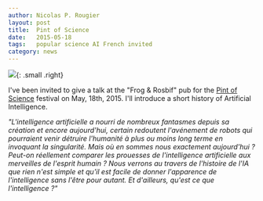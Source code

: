 ```yaml
---
author: Nicolas P. Rougier
layout: post
title:  Pint of Science
date:   2015-05-18
tags:   popular science AI French invited
category: news
---
```


![]({{site.baseurl}}/images/PintOfScience.jpg){: .small .right}

I've been invited to give a talk at the "Frog & Rosbif" pub for the
[Pint of Science] festival on May, 18th, 2015. I'll introduce a short history
of Artificial Intelligence.

[Pint of Science]: https://pintofscience.fr

*"L'intelligence artificielle a nourri de nombreux fantasmes depuis sa création
et encore aujourd'hui, certain redoutent l'avénement de robots qui pourraient
venir détruire l'humanité à plus ou moins long terme en invoquant la
singularité. Mais où en sommes nous exactement aujourd'hui ? Peut-on réellement
comparer les prouesses de l'intelligence artificielle aux merveilles de
l'esprit humain ? Nous verrons au travers de l'histoire de l'IA que rien n'est
simple et qu'il est facile de donner l'apparence de l'intelligence sans l'être
pour autant. Et d'ailleurs, qu'est ce que l'intelligence ?"*
